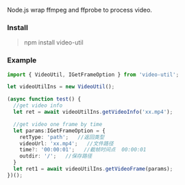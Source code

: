 Node.js wrap ffmpeg and ffprobe to process video.

### Install

> npm install video-util

### Example

```typescript
import { VideoUtil, IGetFrameOption } from 'video-util';

let videoUtilIns = new VideoUtil();

(async function test() {
  //get video info
  let ret = await videoUtilIns.getVideoInfo('xx.mp4');

  //get video one frame by time
  let params:IGetFrameOption = {
    retType: 'path';   //返回类型
    videoUrl: 'xx.mp4';   //文件路径
    time?: '00:00:01';   //截帧时间点  00:00:01
    outdir: '/';   //保存路径
  }
  let ret1 = await videoUtilIns.getVideoFrame(params);
})();

```
